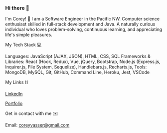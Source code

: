 ### Hi there 👋

I'm Corey! 🙂
I am a Software Engineer in the Pacific NW. Computer science enthusiast skilled in full-stack development and Java. A naturally curious individual who loves problem-solving, continuous learning, and appreciating life's simple pleasures.


My Tech Stack 💻 

Languages: JavaScript (AJAX, JSON), HTML, CSS, SQL Frameworks & Libraries: React (Hook, Redux), Vue, jQuery, Bootstrap, Node.js (Express.js, Inquirer.js, File System, Sequelize), Handlebars.js, Recharts.js, Tools: MongoDB, MySQL, Git, GitHub, Command Line, Heroku, Jest, VSCode



My Links ⛓ 

[LinkedIn](https://www.linkedin.com/in/corey-vasser/)

[Portfolio](https://spamdalfz.github.io/portfolio-project/)

Get in contact with me ✉️ 

Email: coreyvasser@gmail.com
